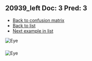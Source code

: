 ## 20939_left Doc: 3 Pred: 3
- [Back to confusion matrix](https://github.com/juliandewit/kaggle_retinopathy/blob/master/matrix.md)
- [Back to list](https://github.com/juliandewit/kaggle_retinopathy/blob/master/lists/33/list.md)
- [Next example in list](https://github.com/juliandewit/kaggle_retinopathy/blob/master/lists/33/21/21033_left.md)

![Eye](https://retinopaty.blob.core.windows.net/size1024/20939_left_3.jpeg)

### 

![Eye]()
